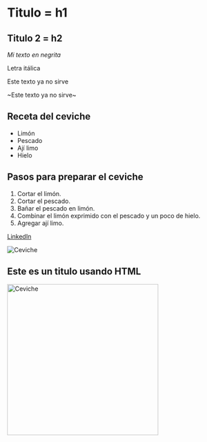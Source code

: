# Titulo = h1

## Titulo 2 = h2

*Mi texto en negrita*

Letra itálica

Este texto ya no sirve

~Este texto ya no sirve~

## Receta del ceviche
- Limón
- Pescado
- Ají limo
- Hielo

## Pasos para preparar el ceviche
1. Cortar el limón.
2. Cortar el pescado.
3. Bañar el pescado en limón. 
4. Combinar el limón exprimido con el pescado y un poco de hielo.
5. Agregar ají limo.

[LinkedIn](https://www.linkedin.com/in/anngie-chanchari/)

![Ceviche](https://encrypted-tbn0.gstatic.com/images?q=tbn:ANd9GcQ3rThG2iXhOEGJ5gHiLLB0CAJo04CnF4N7FkDc2kh-SUiLiuDaFdZZBITb72LkTO6FNUvUa01_8HTyTtn88Zx_RnOEXrqWv70VPQ5Ong)

<h2>Este es un titulo usando HTML</h2>

<img src="https://encrypted-tbn0.gstatic.com/images?q=tbn:ANd9GcQ3rThG2iXhOEGJ5gHiLLB0CAJo04CnF4N7FkDc2kh-SUiLiuDaFdZZBITb72LkTO6FNUvUa01_8HTyTtn88Zx_RnOEXrqWv70VPQ5Ong" alt="Ceviche" width="350" />
